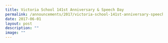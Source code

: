 ```yaml
---
title: Victoria School 141st Anniversary & Speech Day
permalink: /announcements/2017/victoria-school-141st-anniversary-speech-day/
date: 2017-06-01
layout: post
description: ""
image: ""
---
```

